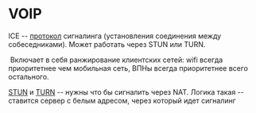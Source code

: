 # VOIP
ICE -- [протокол](https://datatracker.ietf.org/doc/html/rfc8445) сигналинга (установления соединения между собеседниками). Может работать через STUN или TURN.

 Включает в себя ранжирование клиентских сетей: wifi всегда приоритетнее чем мобильная сеть, ВПНы всегда приоритетнее всего остального.

[STUN](https://datatracker.ietf.org/doc/html/rfc5389) и [TURN](https://datatracker.ietf.org/doc/html/rfc5766) -- нужны что бы сигналить через NAT. Логика такая -- ставится сервер с белым адресом, через который идет сигналинг
